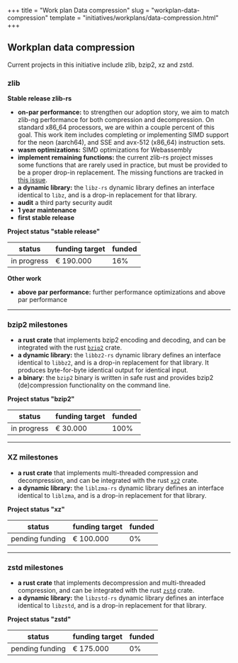 +++
title = "Work plan Data compression"
slug = "workplan-data-compression"
template = "initiatives/workplans/data-compression.html"
+++

## Workplan data compression

Current projects in this initiative include zlib, bzip2, xz and zstd.

### zlib


**Stable release zlib-rs**

- **on-par performance:** to strengthen our adoption story, we aim to match zlib-ng performance for both compression and decompression. On standard x86_64 processors, we are within a couple percent of this goal. This work item includes completing or implementing SIMD support for the neon (aarch64), and SSE and avx-512 (x86_64) instruction sets.
- **wasm optimizations:** SIMD optimizations for Webassembly
- **implement remaining functions:** the current zlib-rs project misses some functions that are rarely used in practice, but must be provided to be a proper drop-in replacement. The missing functions are tracked in [this issue](https://github.com/memorysafety/zlib-rs/issues/49).
- **a dynamic library:** the `libz-rs` dynamic library defines an interface identical to `libz`, and is a drop-in replacement for that library.
- **audit** a third party security audit
- **1 year maintenance**
- **first stable release** 

**Project status "stable release"**

| status | funding target | funded | 
|---|---|---|
| in progress | &euro; 190.000 | 16% |

**Other work**

- **above par performance:** further performance optimizations and above par performance

---

### bzip2 milestones

- **a rust crate** that implements bzip2 encoding and decoding, and can be integrated with the rust [`bzip2`](https://crates.io/crates/bzip2) crate.
- **a dynamic library:** the `libbz2-rs` dynamic library defines an interface identical to `libbz2`, and is a drop-in replacement for that library. It produces byte-for-byte identical output for identical input.
- **a binary**: the `bzip2` binary is written in safe rust and provides bzip2 (de)compression functionality on the command line. 

**Project status "bzip2"**

| status | funding target | funded | 
|---|---|---|
| in progress | &euro; 30.000 | 100% |

---

### XZ milestones

- **a rust crate** that implements multi-threaded compression and decompression, and can be integrated with the rust [`xz2`](https://crates.io/crates/xz2) crate.
- **a dynamic library:** the `liblzma-rs` dynamic library defines an interface identical to `liblzma`, and is a drop-in replacement for that library. 

**Project status "xz"**

| status | funding target | funded | 
|---|---|---|
| pending funding | &euro; 100.000 | 0% |

---

### zstd milestones

- **a rust crate** that implements decompression and multi-threaded compression, and can be integrated with the rust [`zstd`](https://crates.io/crates/zstd) crate.
- **a dynamic library:** the `libzstd-rs` dynamic library defines an interface identical to `libzstd`, and is a drop-in replacement for that library. 

**Project status "zstd"**

| status | funding target | funded | 
|---|---|---|
| pending funding | &euro; 175.000 | 0% |



